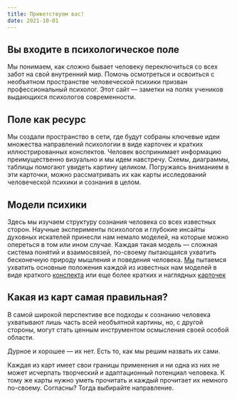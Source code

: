 ```yaml
---
title: Приветствуем вас!
date: 2021-10-01
---
```


## Вы входите в психологическое поле

Мы понимаем, как сложно бывает человеку переключиться со всех забот на свой внутренний мир. Помочь осмотреться и освоиться с необъятном пространстве человеческой психики призван профессиональный психолог. Этот сайт — заметки на полях учеников выдающихся психологов современности.

<moving-logo />

## Поле как ресурс

Мы создали пространство в сети, где будут собраны ключевые идеи множества направлений психологии в виде карточек и кратких иллюстрированных конспектов. Человек воспринимает информацию преимущественно визуально и мы идем навстречу. Схемы, диаграммы, таблицы помогают увидеть картину целиком. Погружаясь вниманием в эти карточки, можно рассматривать их как карты исследований человеческой психики и сознания в целом.

## Модели психики

Здесь мы изучаем структуру сознания человека со всех известных сторон. Научные эксперименты психологов и глубокие инсайты духовных искателей принесли нам немало моделей, на которые можно опереться в том или ином случае. Каждая такая модель — сложная система понятий и взаимосвязей, по-своему пытающаяся ухватить бесконечную природу мышления и поведения человека. [Мы](../authors/index.md) пытаемся ухватить основные положения каждой из известных нам моделей в виде краткого [конспекта](../synopsis/index.md) или еще более кратких и наглядных [карточек](../cards/index.md)

<moving-polys />

## Какая из карт самая правильная?

В самой широкой перспективе все подходы к сознанию человека ухватывают лишь часть всей необъятной картины, но, с другой стороны, могут стать ценным инструментом осмысления своей особой области.

<Quote author="Уильям Шекспир">Дурное и хорошее — их нет. Есть то, как мы решим назвать их сами.</Quote>

Каждая из карт имеет свои границы применения и ни одна из них не может исчерпать творческий и адаптационный потенциал человека. К тому же карты нужно уметь прочитать и каждый прочитает их немного по-своему. Согласны? Тогда выбирайте направление.
